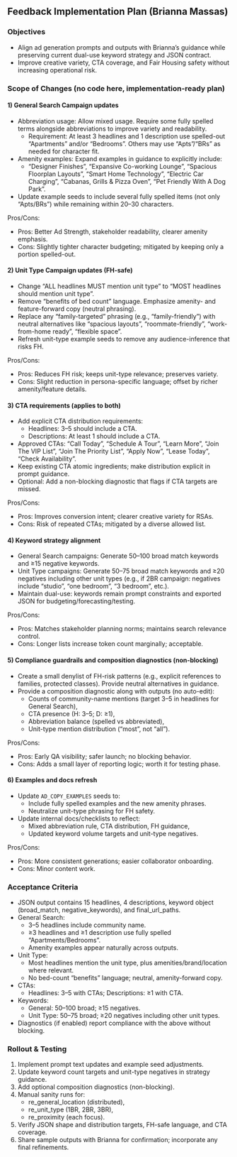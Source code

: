 ## Feedback Implementation Plan (Brianna Massas)

### Objectives
- Align ad generation prompts and outputs with Brianna’s guidance while preserving current dual-use keyword strategy and JSON contract.
- Improve creative variety, CTA coverage, and Fair Housing safety without increasing operational risk.

### Scope of Changes (no code here, implementation-ready plan)

#### 1) General Search Campaign updates
- Abbreviation usage: Allow mixed usage. Require some fully spelled terms alongside abbreviations to improve variety and readability.
  - Requirement: At least 3 headlines and 1 description use spelled-out “Apartments” and/or “Bedrooms”. Others may use “Apts”/“BRs” as needed for character fit.
- Amenity examples: Expand examples in guidance to explicitly include:
  - “Designer Finishes”, “Expansive Co-working Lounge”, “Spacious Floorplan Layouts”,
    “Smart Home Technology”, “Electric Car Charging”, “Cabanas, Grills & Pizza Oven”,
    “Pet Friendly With A Dog Park”.
- Update example seeds to include several fully spelled items (not only “Apts/BRs”) while remaining within 20–30 characters.

Pros/Cons:
- Pros: Better Ad Strength, stakeholder readability, clearer amenity emphasis.
- Cons: Slightly tighter character budgeting; mitigated by keeping only a portion spelled-out.

#### 2) Unit Type Campaign updates (FH-safe)
- Change “ALL headlines MUST mention unit type” to “MOST headlines should mention unit type”.
- Remove “benefits of bed count” language. Emphasize amenity- and feature-forward copy (neutral phrasing).
- Replace any “family-targeted” phrasing (e.g., “family-friendly”) with neutral alternatives like “spacious layouts”, “roommate-friendly”, “work-from-home ready”, “flexible space”.
- Refresh unit-type example seeds to remove any audience-inference that risks FH.

Pros/Cons:
- Pros: Reduces FH risk; keeps unit-type relevance; preserves variety.
- Cons: Slight reduction in persona-specific language; offset by richer amenity/feature details.

#### 3) CTA requirements (applies to both)
- Add explicit CTA distribution requirements:
  - Headlines: 3–5 should include a CTA.
  - Descriptions: At least 1 should include a CTA.
- Approved CTAs: “Call Today”, “Schedule A Tour”, “Learn More”, “Join The VIP List”, “Join The Priority List”, “Apply Now”, “Lease Today”, “Check Availability”.
- Keep existing CTA atomic ingredients; make distribution explicit in prompt guidance.
- Optional: Add a non-blocking diagnostic that flags if CTA targets are missed.

Pros/Cons:
- Pros: Improves conversion intent; clearer creative variety for RSAs.
- Cons: Risk of repeated CTAs; mitigated by a diverse allowed list.

#### 4) Keyword strategy alignment
- General Search campaigns: Generate 50–100 broad match keywords and ≥15 negative keywords.
- Unit Type campaigns: Generate 50–75 broad match keywords and ≥20 negatives including other unit types (e.g., if 2BR campaign: negatives include “studio”, “one bedroom”, “3 bedroom”, etc.).
- Maintain dual-use: keywords remain prompt constraints and exported JSON for budgeting/forecasting/testing.

Pros/Cons:
- Pros: Matches stakeholder planning norms; maintains search relevance control.
- Cons: Longer lists increase token count marginally; acceptable.

#### 5) Compliance guardrails and composition diagnostics (non-blocking)
- Create a small denylist of FH-risk patterns (e.g., explicit references to families, protected classes). Provide neutral alternatives in guidance.
- Provide a composition diagnostic along with outputs (no auto-edit):
  - Counts of community-name mentions (target 3–5 in headlines for General Search),
  - CTA presence (H: 3–5; D: ≥1),
  - Abbreviation balance (spelled vs abbreviated),
  - Unit-type mention distribution (“most”, not “all”).

Pros/Cons:
- Pros: Early QA visibility; safer launch; no blocking behavior.
- Cons: Adds a small layer of reporting logic; worth it for testing phase.

#### 6) Examples and docs refresh
- Update `AD_COPY_EXAMPLES` seeds to:
  - Include fully spelled examples and the new amenity phrases.
  - Neutralize unit-type phrasing for FH safety.
- Update internal docs/checklists to reflect:
  - Mixed abbreviation rule, CTA distribution, FH guidance,
  - Updated keyword volume targets and unit-type negatives.

Pros/Cons:
- Pros: More consistent generations; easier collaborator onboarding.
- Cons: Minor content work.

### Acceptance Criteria
- JSON output contains 15 headlines, 4 descriptions, keyword object (broad_match, negative_keywords), and final_url_paths.
- General Search:
  - 3–5 headlines include community name.
  - ≥3 headlines and ≥1 description use fully spelled “Apartments/Bedrooms”.
  - Amenity examples appear naturally across outputs.
- Unit Type:
  - Most headlines mention the unit type, plus amenities/brand/location where relevant.
  - No bed-count “benefits” language; neutral, amenity-forward copy.
- CTAs:
  - Headlines: 3–5 with CTAs; Descriptions: ≥1 with CTA.
- Keywords:
  - General: 50–100 broad; ≥15 negatives.
  - Unit Type: 50–75 broad; ≥20 negatives including other unit types.
- Diagnostics (if enabled) report compliance with the above without blocking.

### Rollout & Testing
1) Implement prompt text updates and example seed adjustments.
2) Update keyword count targets and unit-type negatives in strategy guidance.
3) Add optional composition diagnostics (non-blocking).
4) Manual sanity runs for:
   - re_general_location (distributed),
   - re_unit_type (1BR, 2BR, 3BR),
   - re_proximity (each focus).
5) Verify JSON shape and distribution targets, FH-safe language, and CTA coverage.
6) Share sample outputs with Brianna for confirmation; incorporate any final refinements.

